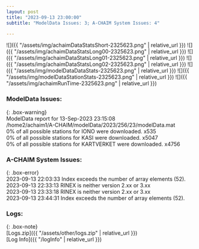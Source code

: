 ```yaml
---
layout: post
title: "2023-09-13 23:00:00"
subtitle: "ModelData Issues: 3; A-CHAIM System Issues: 4"

---
```


![]({{ "/assets/img/achaimDataStatsShort-2325623.png" | relative_url }})
![]({{ "/assets/img/achaimDataStatsLong00-2325623.png" | relative_url }})
![]({{ "/assets/img/achaimDataStatsLong01-2325623.png" | relative_url }})
![]({{ "/assets/img/achaimDataStatsLong02-2325623.png" | relative_url }})
![]({{ "/assets/img/modelDataDataStats-2325623.png" | relative_url }})
![]({{ "/assets/img/modelDataStationStats-2325623.png" | relative_url }})
![]({{ "/assets/img/achaimRunTime-2325623.png" | relative_url }})


### ModelData Issues:  
  
{: .box-warning}  
 ModelData report for 13-Sep-2023 23:15:08   
 /home2/achaim1/A-CHAIM/modelData/2023/256/23/modelData.mat   
 0% of all possible stations for IONO were downloaded. x535   
 0% of all possible stations for KASI were downloaded. x5047   
 0% of all possible stations for KARTVERKET were downloaded. x4756   
  
### A-CHAIM System Issues:  
  
{: .box-error}  
2023-09-13 22:03:33 Index exceeds the number of array elements (52).  
2023-09-13 22:33:13 RINEX is neither version 2.xx or 3.xx  
2023-09-13 23:33:18 RINEX is neither version 2.xx or 3.xx  
2023-09-13 23:44:31 Index exceeds the number of array elements (52).  

### Logs:  
  
{: .box-note}  
[Logs.zip]({{ "/assets/other/logs.zip" | relative_url }})  
[Log Info]({{ "/logInfo" | relative_url }})  
